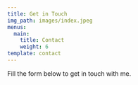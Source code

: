 ```yaml
---
title: Get in Touch
img_path: images/index.jpeg
menus:
  main:
    title: Contact
    weight: 6
template: contact
---
```


Fill the form below to get in touch with me.
